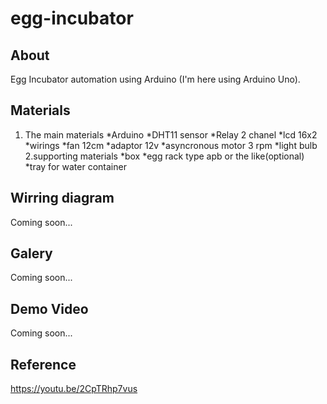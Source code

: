 # egg-incubator
## About
  Egg Incubator automation using Arduino (I'm here using Arduino Uno). 
## Materials
  1. The main materials
    *Arduino
    *DHT11 sensor
    *Relay 2 chanel
    *lcd 16x2
    *wirings
    *fan 12cm
    *adaptor 12v
    *asyncronous motor 3 rpm
    *light bulb
  2.supporting materials
    *box
    *egg rack type apb or the like(optional)
    *tray for water container
## Wirring diagram
  Coming soon...
## Galery
  Coming soon...
## Demo Video
  Coming soon...
## Reference
  https://youtu.be/2CpTRhp7vus
